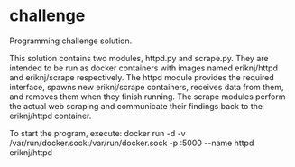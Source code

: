 challenge
=========

Programming challenge solution.

This solution contains two modules, httpd.py and scrape.py. They are intended to be run as docker containers with images named eriknj/httpd and eriknj/scrape respectively. 
The httpd module provides the required interface, spawns new eriknj/scrape containers, receives data from them, and removes them when they finish running. 
The scrape modules perform the actual web scraping and communicate their findings back to the eriknj/httpd container.

To start the program, execute:
docker run -d -v /var/run/docker.sock:/var/run/docker.sock -p <port>:5000 --name httpd eriknj/httpd
